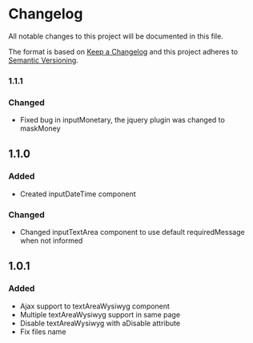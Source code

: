 # Changelog
All notable changes to this project will be documented in this file.

The format is based on [Keep a Changelog](http://keepachangelog.com/en/1.0.0/)
and this project adheres to [Semantic Versioning](http://semver.org/spec/v2.0.0.html).

### 1.1.1
### Changed
- Fixed bug in inputMonetary, the jquery plugin was changed to maskMoney

## 1.1.0
### Added
- Created inputDateTime component
### Changed
- Changed inputTextArea component to use default requiredMessage when not informed 

## 1.0.1
### Added 
- Ajax support to textAreaWysiwyg component
- Multiple textAreaWysiwyg support in same page
- Disable textAreaWysiwyg with aDisable attribute
- Fix files name